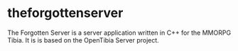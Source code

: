 theforgottenserver
==================

The Forgotten Server is a server application written in C++ for the MMORPG Tibia. It is is based on the OpenTibia Server project.
